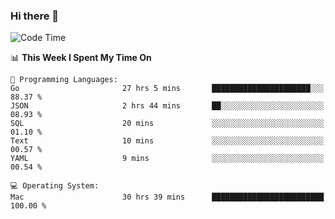 ### Hi there 👋

<!--
**CrazyCollin/crazycollin** is a ✨ _special_ ✨ repository because its `README.md` (this file) appears on your GitHub profile.

Here are some ideas to get you started:

- 🔭 I’m currently working on ...
- 🌱 I’m currently learning ...
- 👯 I’m looking to collaborate on ...
- 🤔 I’m looking for help with ...
- 💬 Ask me about ...
- 📫 How to reach me: ...
- 😄 Pronouns: ...
- ⚡ Fun fact: ...
-->

<!--START_SECTION:waka-->
![Code Time](http://img.shields.io/badge/Code%20Time-3%2C454%20hrs%2050%20mins-blue)

📊 **This Week I Spent My Time On** 

```text
💬 Programming Languages: 
Go                       27 hrs 5 mins       ██████████████████████░░░   88.37 % 
JSON                     2 hrs 44 mins       ██░░░░░░░░░░░░░░░░░░░░░░░   08.93 % 
SQL                      20 mins             ░░░░░░░░░░░░░░░░░░░░░░░░░   01.10 % 
Text                     10 mins             ░░░░░░░░░░░░░░░░░░░░░░░░░   00.57 % 
YAML                     9 mins              ░░░░░░░░░░░░░░░░░░░░░░░░░   00.54 % 

💻 Operating System: 
Mac                      30 hrs 39 mins      █████████████████████████   100.00 % 
```


<!--END_SECTION:waka-->
